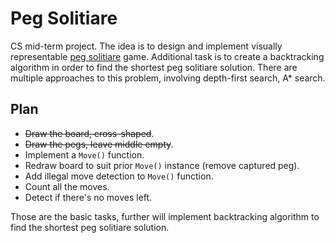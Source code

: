 # Peg Solitiare

CS mid-term project. The idea is to design and implement visually representable [peg solitiare](https://en.wikipedia.org/wiki/Peg_solitaire) game.
Additional task is to create a backtracking algorithm in order to find the shortest peg solitiare solution.
There are multiple approaches to this problem, involving depth-first search, A* search.


## Plan

* ~~Draw the board, cross-shaped~~.
* ~~Draw the pegs, leave middle empty~~.
* Implement a `Move()` function.
* Redraw board to suit prior `Move()` instance (remove captured peg).
* Add illegal move detection to `Move()` function.
* Count all the moves.
* Detect if there's no moves left.

Those are the basic tasks, further will implement backtracking algorithm to find the shortest peg solitiare solution.
